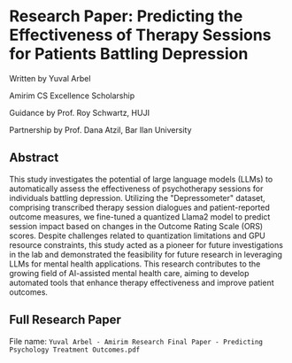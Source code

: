 # Research Paper: Predicting the Effectiveness of Therapy Sessions for Patients Battling Depression
Written by Yuval Arbel

Amirim CS Excellence Scholarship

Guidance by Prof. Roy Schwartz, HUJI

Partnership by Prof. Dana Atzil, Bar Ilan University

## Abstract

This study investigates the potential of large language models (LLMs) to automatically assess the effectiveness of psychotherapy sessions for individuals battling depression. Utilizing the "Depressometer" dataset, comprising transcribed therapy session dialogues and patient-reported outcome measures, we fine-tuned a quantized Llama2 model to predict session impact based on changes in the Outcome Rating Scale (ORS) scores. Despite challenges related to quantization limitations and GPU resource constraints, this study acted as a pioneer for future investigations in the lab and demonstrated the feasibility for future research in leveraging LLMs for mental health applications. This research contributes to the growing field of AI-assisted mental health care, aiming to develop automated tools that enhance therapy effectiveness and improve patient outcomes.

## Full Research Paper
File name: `Yuval Arbel - Amirim Research Final Paper - Predicting Psychology Treatment Outcomes.pdf`
